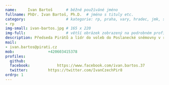```yaml
---
name:     Ivan Bartoš      # běžně používáné jméno
fullname: PhDr. Ivan Bartoš, Ph.D.  # jméno s tituly etc.
category:                  # kategorie: rp, praha, vary, hradec, jmk, senat
- rp
img-small: ivan-bartos.jpg # 165 x 220
img-full:                  # větší obrázek zobrazený na podrobném profilu
description: Předseda Pirátů a lídr do voleb do Poslanecké sněmovny v roce 2017              # kratký popis, max 160 znaků
mail:
- ivan.bartos@pirati.cz
mob:			   +420603415378
profiles:
  github:
  facebook:    		   https://www.facebook.com/ivan.bartos.37
  twitter:		   https://twitter.com/IvanCzechPir8
ordrp: 1
---
```

